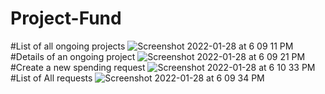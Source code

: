 # Project-Fund
#List of all ongoing projects
![Screenshot 2022-01-28 at 6 09 11 PM](https://user-images.githubusercontent.com/68913900/151549337-8c31abc7-5935-484c-8948-4ff5d43d09b7.png)
#Details of an ongoing project
![Screenshot 2022-01-28 at 6 09 21 PM](https://user-images.githubusercontent.com/68913900/151548924-42f20ec5-b40a-411d-abbe-cbe7459f69b2.png)
#Create a new spending request
![Screenshot 2022-01-28 at 6 10 33 PM](https://user-images.githubusercontent.com/68913900/151548908-5f90ca01-53df-480d-ad17-8fee08a8f614.png)
#List of All requests
![Screenshot 2022-01-28 at 6 09 34 PM](https://user-images.githubusercontent.com/68913900/151548940-194b29b6-c439-47e7-9872-64d5a7868ed3.png)

